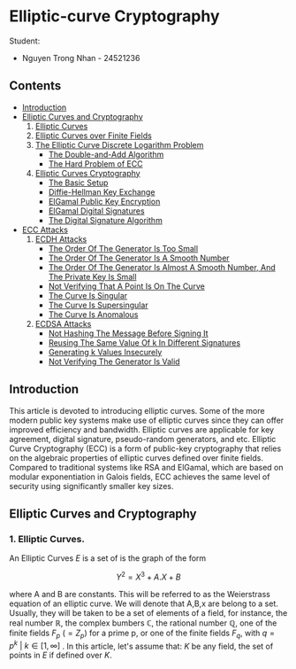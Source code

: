 # Elliptic-curve Cryptography
 Student: 
 - Nguyen Trong Nhan - 24521236
## Contents
- [Introduction]()
- [Elliptic Curves and Cryptography]()
  1. [Elliptic Curves]()
  3. [Elliptic Curves over Finite Fields]()
  4. [The Elliptic Curve Discrete Logarithm Problem]()
     - [The Double-and-Add Algorithm]()
     - [The Hard Problem of ECC]()
  5. [Elliptic Curves Cryptography]()
     - [The Basic Setup]() 
     - [Diffie-Hellman Key Exchange](https://) 
     - [ElGamal Public Key Encryption ](https://)
     - [ElGamal Digital Signatures](https://) 
     -    [ The Digital Signature Algorithm ](https://)
- [ECC Attacks]()
  1. [ECDH Attacks]() 
        - [The Order Of The Generator Is Too Small]()
        - [The Order Of The Generator Is A Smooth Number]()
        - [The Order Of The Generator Is Almost A Smooth Number, And The Private Key Is Small]()
        - [Not Verifying That A Point Is On The Curve]()
        - [The Curve Is Singular]()
        - [The Curve Is Supersingular]()
        - [The Curve Is Anomalous]()
  2. [ECDSA Attacks]()
        - [Not Hashing The Message Before Signing It](https://)
        - [Reusing The Same Value Of k In Different Signatures](https://)
        - [Generating k Values Insecurely](https://)
        - [Not Verifying The Generator Is Valid](https://)
   
 
## Introduction 
This article is devoted to introducing elliptic curves. Some of the more modern public key systems make use of elliptic curves since they can offer improved efficiency and bandwidth.
Elliptic curves are applicable for key agreement, digital signature, pseudo-random generators, and etc.
Elliptic Curve Cryptography (ECC) is a form of public-key cryptography that relies on the algebraic properties of elliptic curves defined over finite fields. Compared to traditional systems like RSA and ElGamal, which are based on modular exponentiation in Galois fields, ECC achieves the same level of security using significantly smaller key sizes.
## Elliptic Curves and Cryptography 
### 1. Elliptic Curves.
An Elliptic Curves $E$ is a set of is the graph of the form

$$
 Y^2 = X^3 + A.X + B
$$

where A and B are constants. This will be referred to as the Weierstrass equation of an elliptic curve. We will denote that A,B,x are belong to a set. Usually, they will be taken to be a set of elements of a field, for instance, the real number $\mathbb{R}$, the complex bumbers $\mathbb{C}$, the rational number $\mathbb{Q}$, one of the finite fields $F_p \ (=Z_p)$ for a prime p, or one of the finite fields $F_q$, with $q=p^k\ | \ k \in [1,\infty]$ .
In this article, let's assume that: $K$ be any field, the set of points in $E$ if defined over $K$.

